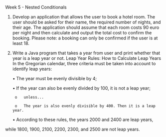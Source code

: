 
Week 5 - Nested Conditionals

1. Develop an application that allows the user to book a hotel room. The user should be asked for their name, the required number of nights, and their age. The application should assume that each room costs 90 euro per night and then calculate and output the total cost to confirm the booking. Please note: a booking can only be confirmed if the user is at least 18.
2. Write a Java program that takes a year from user and print whether that year is a leap year or not.
  Leap Year Rules: How to Calculate Leap Years
  In the Gregorian calendar, three criteria must be taken into account to identify leap years:
  
    •	The year must be evenly divisible by 4;
    
    •	If the year can also be evenly divided by 100, it is not a leap year;
    
        o	unless...
      
        o	The year is also evenly divisible by 400. Then it is a leap year.
      
    •	According to these rules, the years 2000 and 2400 are leap years,
    
  while 1800, 1900, 2100, 2200, 2300, and 2500 are not leap years.
